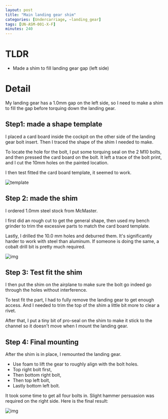 ```yaml
---
layout: post
title: "Main landing gear shim"
categories: [Undercarriage, ~landing_gear]
tags: [UN-ASM-001-X-F]
minutes: 240
---
```


# TLDR

- Made a shim to fill landing gear gap (left side)

# Detail

My landing gear has a 1.0mm gap on the left side, so I need to make a shim to fill the gap before torquing down the landing gear.

## Step1: made a shape template

I placed a card board inside the cockpit on the other side of the landing gear bolt insert. Then I traced the shape of the shim I needed to make.

To locate the hole for the bolt, I put some torquing seal on the 2 M10 bolts, and then pressed the card board on the bolt. It left a trace of the bolt print, and I cut the 10mm holes on the painted location.

I then test fitted the card board template, it seemed to work.

![template](https://lh3.googleusercontent.com/pw/AP1GczMeVqfdL2qtdEVV_Znn7qM7qkb61Imr0sZLY6xXn0X7bYDTrDxq5G36cUbXoe4JROGBAUDU853IIhSMuxYe4g_b9U8p7ToTHaUmXuUyeOtSN2V68JeMJOIXBHshE0T-uC45B31NNjmCur2a8Msgy6pDJQ=w4080-h3072-s-no-gm?authuser=3)

## Step 2: made the shim

I ordered 1.0mm steel stock from McMaster.

I first did an rough cut to get the general shape, then used my bench grinder to trim the excessive parts to match the card board template.

Lastly, I drilled the 10.0 mm holes and deburred them. It's significantly harder to work with steel than aluminum. If someone is doing the same, a cobalt drill bit is pretty much required.

![img](https://lh3.googleusercontent.com/pw/AP1GczMwEbV3CHqa5jZ08mJ_CoBx0nIOZ9ENI9AWC9TpeuY8LGIr0usDtJgcHJY92a9JQTpXCXulKUme9Y02fK3c06ICRQpCdV4wsgzpzgx5Hwv-fFtUhpF38a9_E_GBAzA0ngXyu03DcNqOQuDJC4uZ9pL3pA=w3836-h2888-s-no-gm?authuser=3)

## Step 3: Test fit the shim

I then put the shim on the airplane to make sure the bolt go indeed go through the holes without interference.

To test fit the part, I had to fully remove the landing gear to get enough access. And I needed to trim the top of the shim a little bit more to clear a rivet.

After that, I put a tiny bit of pro-seal on the shim to make it stick to the channel so it doesn't move when I mount the landing gear.

## Step 4: Final mounting

After the shim is in place, I remounted the landing gear.

- Use foam to lift the gear to roughly align with the bolt holes.
- Top right bolt first,
- Then bottom right bolt,
- Then top left bolt,
- Lastly bottom left bolt.

It took some time to get all four bolts in. Slight hammer persuasion was required on the right side. Here is the final result:

![img](https://lh3.googleusercontent.com/pw/AP1GczM0asREnW4tnAyD9QIBZ7MFiJo1Vh56pbRgEoZyycky4bZT6iEJm1R66uPNvx6mWvTuoWK9yv2BeWLMiIukO-AIWe9VVPIVriHmZpcyzPcVJHdGbDg7v_NTDK3XS3Gz7WXheJoVINOUMMa5214N1r8hfA=w2174-h2888-s-no-gm?authuser=3)
